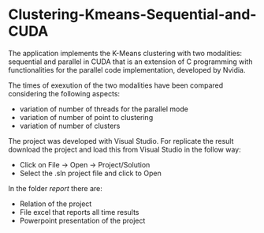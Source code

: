 # Clustering-Kmeans-Sequential-and-CUDA

The application implements the K-Means clustering with two modalities: sequential and parallel in CUDA that is an extension of C programming with functionalities for the parallel code implementation, developed by Nvidia.

The times of exexution of the two modalities have been compared considering the following aspects:
- variation of number of threads for the parallel mode
- variation of number of point to clustering
- variation of number of clusters

The project was developed with Visual Studio. For replicate the result download the project and load this from Visual Studio in the follow way:
- Click on File -> Open -> Project/Solution
- Select the .sln project file and click to Open

In the folder _report_ there are:
- Relation of the project
- File excel that reports all time results
- Powerpoint presentation of the project
